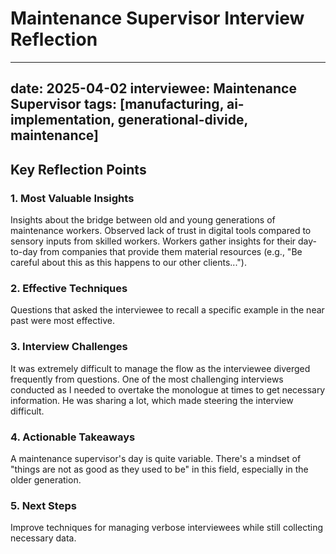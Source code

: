 # Maintenance Supervisor Interview Reflection

---
date: 2025-04-02
interviewee: Maintenance Supervisor
tags: [manufacturing, ai-implementation, generational-divide, maintenance]
---

## Key Reflection Points

### 1. Most Valuable Insights
Insights about the bridge between old and young generations of maintenance workers. Observed lack of trust in digital tools compared to sensory inputs from skilled workers. Workers gather insights for their day-to-day from companies that provide them material resources (e.g., "Be careful about this as this happens to our other clients...").

### 2. Effective Techniques
Questions that asked the interviewee to recall a specific example in the near past were most effective.

### 3. Interview Challenges
It was extremely difficult to manage the flow as the interviewee diverged frequently from questions. One of the most challenging interviews conducted as I needed to overtake the monologue at times to get necessary information. He was sharing a lot, which made steering the interview difficult.

### 4. Actionable Takeaways
A maintenance supervisor's day is quite variable. There's a mindset of "things are not as good as they used to be" in this field, especially in the older generation.

### 5. Next Steps
Improve techniques for managing verbose interviewees while still collecting necessary data.
